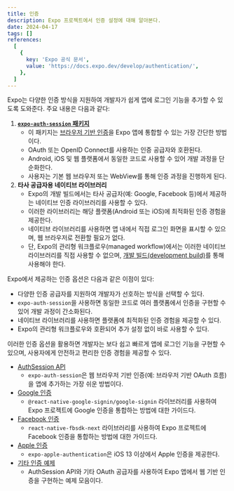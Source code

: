 ```yaml
---
title: 인증
description: Expo 프로젝트에서 인증 설정에 대해 알아본다.
date: 2024-04-17
tags: []
references:
  [
    {
      key: 'Expo 공식 문서',
      value: 'https://docs.expo.dev/develop/authentication/',
    },
  ]
---
```


Expo는 다양한 인증 방식을 지원하여 개발자가 쉽게 앱에 로그인 기능을 추가할 수 있도록 도와준다. 주요 내용은 다음과 같다:

1. [**`expo-auth-session` 패키지**](https://docs.expo.dev/versions/latest/sdk/auth-session/)
   - 이 패키지는 [브라우저 기반 인증](https://docs.expo.dev/versions/latest/sdk/auth-session/#how-web-browser-based-authentication-flows-work)을 Expo 앱에 통합할 수 있는 가장 간단한 방법이다.
   - OAuth 또는 OpenID Connect를 사용하는 인증 공급자와 호환된다.
   - Android, iOS 및 웹 플랫폼에서 동일한 코드로 사용할 수 있어 개발 과정을 단순화한다.
   - 사용자는 기본 웹 브라우저 또는 WebView를 통해 인증 과정을 진행하게 된다.
2. **타사 공급자용 네이티브 라이브러리**
   - Expo의 개발 빌드에서는 타사 공급자(예: Google, Facebook 등)에서 제공하는 네이티브 인증 라이브러리를 사용할 수 있다.
   - 이러한 라이브러리는 해당 플랫폼(Android 또는 iOS)에 최적화된 인증 경험을 제공한다.
   - 네이티브 라이브러리를 사용하면 앱 내에서 직접 로그인 화면을 표시할 수 있으며, 웹 브라우저로 전환할 필요가 없다.
   - 단, Expo의 관리형 워크플로우(managed workflow)에서는 이러한 네이티브 라이브러리를 직접 사용할 수 없으며, [개발 빌드(development build)](https://docs.expo.dev/develop/development-builds/create-a-build/)를 통해 사용해야 한다.

Expo에서 제공하는 인증 옵션은 다음과 같은 이점이 있다:

- 다양한 인증 공급자를 지원하여 개발자가 선호하는 방식을 선택할 수 있다.
- `expo-auth-session`을 사용하면 동일한 코드로 여러 플랫폼에서 인증을 구현할 수 있어 개발 과정이 간소화된다.
- 네이티브 라이브러리를 사용하면 플랫폼에 최적화된 인증 경험을 제공할 수 있다.
- Expo의 관리형 워크플로우와 호환되어 추가 설정 없이 바로 사용할 수 있다.

이러한 인증 옵션을 활용하면 개발자는 보다 쉽고 빠르게 앱에 로그인 기능을 구현할 수 있으며, 사용자에게 안전하고 편리한 인증 경험을 제공할 수 있다.

- [AuthSession API](https://docs.expo.dev/versions/latest/sdk/auth-session/)
  - `expo-auth-session`은 웹 브라우저 기반 인증(예: 브라우저 기반 OAuth 흐름)을 앱에 추가하는 가장 쉬운 방법이다.
- [Google 인증](https://docs.expo.dev/guides/google-authentication/)
  - `@react-native-google-signin/google-signin` 라이브러리를 사용하여 Expo 프로젝트에 Google 인증을 통합하는 방법에 대한 가이드다.
- [Facebook 인증](https://docs.expo.dev/guides/facebook-authentication/)
  - `react-native-fbsdk-next` 라이브러리를 사용하여 Expo 프로젝트에 Facebook 인증을 통합하는 방법에 대한 가이드다.
- [Apple 인증](https://docs.expo.dev/versions/latest/sdk/apple-authentication/)
  - `expo-apple-authentication`은 iOS 13 이상에서 Apple 인증을 제공한다.
- [기타 인증 예제](https://docs.expo.dev/guides/authentication/)
  - AuthSession API와 기타 OAuth 공급자를 사용하여 Expo 앱에서 웹 기반 인증을 구현하는 예제 모음이다.
